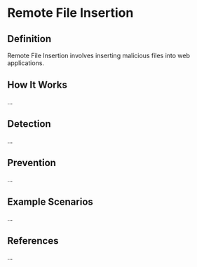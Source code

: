 # Remote File Insertion

## Definition

Remote File Insertion involves inserting malicious files into web applications.

## How It Works

...

## Detection

...

## Prevention

...

## Example Scenarios

...

## References

...
